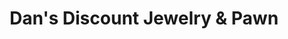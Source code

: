 ---
title: "Dan's Discount Jewelry & Pawn"
url: /crestview/dans-discount-jewelry-und-pawn/
shop: Leiher
---